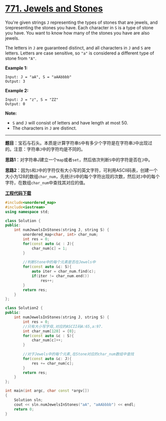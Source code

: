 # [771. Jewels and Stones](https://leetcode.com/problems/jewels-and-stones/)

You're given strings `J` representing the types of stones that are jewels, and `S`representing the stones you have.  Each character in `S` is a type of stone you have.  You want to know how many of the stones you have are also jewels.

The letters in `J` are guaranteed distinct, and all characters in `J` and `S` are letters. Letters are case sensitive, so `"a"` is considered a different type of stone from `"A"`.

**Example 1:**

```
Input: J = "aA", S = "aAAbbbb"
Output: 3
```

**Example 2:**

```
Input: J = "z", S = "ZZ"
Output: 0
```

**Note:**

- `S` and `J` will consist of letters and have length at most 50.
- The characters in `J` are distinct.

-----

**题目**：宝石与石头。本质是计算字符串`S`中有多少个字符是在字符串`J`中出现过的。注意：字符串`J`中的字符均是不同的。

**思路1**：对字符串J建立一个`map`或者`set`，然后依次判断`S`中的字符是否在`J`中。

**思路2**：因为`S`和`J`中的字符仅有大小写的英文字符，可利用ASCII码表，创建一个大小为128的数组`char_num`，先统计`S`中的每个字符出现的次数，然后对`J`中的每个字符，在数组`char_num`中查找其对应的值。

[**工程代码下载**](https://github.com/shenkh/leetcode)

```cpp
#include<unordered_map>
#include<iostream>
using namespace std;

class Solution {
public:
    int numJewelsInStones(string J, string S) {
        unordered_map<char, int> char_num;
        int res = 0;
        for(const auto &c : J){
            char_num[c] = 1;
        }
        
        //判断Stone中的每个元素是否在Jewels中
        for(const auto &c: S){
            auto iter = char_num.find(c);
            if(iter != char_num.end())
                res++;
        }
        return res;
    }
};

class Solution2 {
public:
    int numJewelsInStones(string J, string S) {
        int res = 0;
        //只有大小写字母,对应的ASCII码A:65,a:97.
        int char_num[128] = {0};
        for(const auto &c : S){
            char_num[c]++;
        }
        
        //对于Jewels中的每个元素,在Stone对应的char_num数组中查找
        for(const auto &c: J){
            res += char_num[c];
        }
        return res;
    }
};

int main(int argc, char const *argv[])
{
    Solution sln;
    cout << sln.numJewelsInStones("aA", "aAAbbbb") << endl;
    return 0;
}
```
